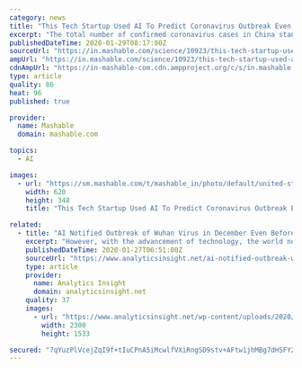 ```yaml
---
category: news
title: "This Tech Startup Used AI To Predict Coronavirus Outbreak Even Before WHO"
excerpt: "The total number of confirmed coronavirus cases in China stands at over 5000. Given the gravity of the situation, computer programmers in a tech firm, BlueDot, are making use of AI and machine learning to detect the warning signs of Coronavirus, reports ET. SEE ALSO: Watch out for this extremely fake, weirdly racist viral post about coronavirus ..."
publishedDateTime: 2020-01-29T08:17:00Z
sourceUrl: "https://in.mashable.com/science/10923/this-tech-startup-used-ai-to-predict-coronavirus-outbreak-even-before-who"
ampUrl: "https://in.mashable.com/science/10923/this-tech-startup-used-ai-to-predict-coronavirus-outbreak-even-before-who?amp=1"
cdnAmpUrl: "https://in-mashable-com.cdn.ampproject.org/c/s/in.mashable.com/science/10923/this-tech-startup-used-ai-to-predict-coronavirus-outbreak-even-before-who?amp=1"
type: article
quality: 86
heat: 96
published: true

provider:
  name: Mashable
  domain: mashable.com

topics:
  - AI

images:
  - url: "https://sm.mashable.com/t/mashable_in/photo/default/united-states-confirms-first-case-of-the-coronavirus-spreadi_ksp4.620.jpg"
    width: 620
    height: 348
    title: "This Tech Startup Used AI To Predict Coronavirus Outbreak Even Before WHO"

related:
  - title: "AI Notified Outbreak of Wuhan Virus in December Even Before WHO"
    excerpt: "However, with the advancement of technology, the world now has better information tools at its disposal than it did 17 years ago. A Toronto-based startup, Bluedot provides an AI-driven health monitoring platform that analyzes billions of data points. Launched in 2014, the venture alerted its clients to the outbreak of the Wuhan virus on ..."
    publishedDateTime: 2020-01-27T06:51:00Z
    sourceUrl: "https://www.analyticsinsight.net/ai-notified-outbreak-wuhan-virus-december-even/"
    type: article
    provider:
      name: Analytics Insight
      domain: analyticsinsight.net
    quality: 37
    images:
      - url: "https://www.analyticsinsight.net/wp-content/uploads/2020/01/wuhan.jpg"
        width: 2300
        height: 1533

secured: "7qYuzPlVcejZqI9f+tIuCPnA5iMcwlfVXiRngSD9stv+AFtw1jhMBg7dHSFY2Vtwb7gRyAlz5kIbxQC7fzjPc2FeZdcJnaqAPCJRuOoHye21MdK23ttvSAWug2ka4R0G0Z1u3WgtNGS9reeCCGS+k86zSEh3v+u+Lr0Fs/rJFKukCn2RVPzE3srrVk1q8qC6l54ANXGWYDNRU8zgw4P7Nkk3ffmX5LHFLBO/75dkcfZub+ybWP94wRgAaIse7ZPyxLz4PdC0vmILXPCnv21+ssqZPhOtNSILiUgtjRRxnLvIGbC47CJNENlpLmSi8O6CKmnSXt/zo1zOFclgwHPgm4UZExCg2POtZYtFS3tJrUyUMvG4mGrbF+Fwy9j5n9RI9aQimYwhseOPpGJNhCcWvE+FvcFdCqlMFGnLLNc/Tsgg6v7EvNCTCHpIh/SkhJV0QX8BRm9atiO/k/XdkZP3JZ4ICo+a9ektx4YHBvE3mTs=;oYEKHWzxdzoko5Sbf74NLQ=="
---
```


